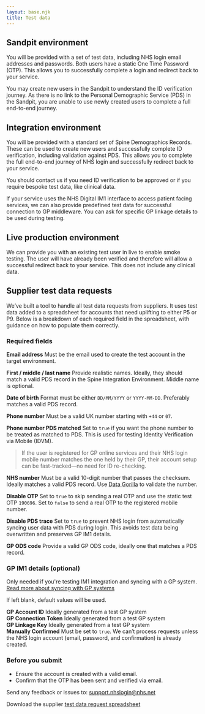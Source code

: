 ```yaml
---
layout: base.njk
title: Test data
---
```


## Sandpit environment

You will be provided with a set of test data, including NHS login email addresses and passwords. Both users have a static One Time Password (OTP). This allows you to successfully complete a login and redirect back to your service.

You may create new users in the Sandpit to understand the ID verification journey. As there is no link to the Personal Demographic Service (PDS) in the Sandpit, you are unable to use newly created users to complete a full end-to-end journey.

## Integration environment

You will be provided with a standard set of Spine Demographics Records. These can be used to create new users and successfully complete ID verification, including validation against PDS. This allows you to complete the full end-to-end journey of NHS login and successfully redirect back to your service. 

You should contact us if you need ID verification to be approved or if you require bespoke test data, like clinical data.

If your service uses the NHS Digital IM1 interface to access patient facing services, we can also provide predefined test data for successful connection to GP middleware. You can ask for specific GP linkage details to be used during testing.

## Live production environment

We can provide you with an existing test user in live to enable smoke testing. The user will have already been verified and therefore will allow a successful redirect back to your service. This does not include any clinical data.

## Supplier test data requests 

We’ve built a tool to handle all test data requests from suppliers. It uses test data added to a spreadsheet for accounts that need uplifting to either P5 or P9. Below is a breakdown of each required field in the spreadsheet, with guidance on how to populate them correctly.

### Required fields

**Email address** 
Must be the email used to create the test account in the target environment.

**First / middle / last name** 
Provide realistic names. Ideally, they should match a valid PDS record in the Spine Integration Environment.
Middle name is optional.

**Date of birth**
Format must be either `DD/MM/YYYY` or `YYYY-MM-DD`.
Preferably matches a valid PDS record.

**Phone number**
Must be a valid UK number starting with `+44` or `07`.

**Phone number PDS matched**
Set to `true` if you want the phone number to be treated as matched to PDS.
This is used for testing Identity Verification via Mobile (IDVM).

> If the user is registered for GP online services and their NHS login mobile number matches the one held by their GP, their account setup can be fast-tracked—no need for ID re-checking.

**NHS number**
Must be a valid 10-digit number that passes the checksum.
Ideally matches a valid PDS record.
Use [Data Gorilla](https://data-gorilla.uk/en/healthcare/nhs-number/) to validate the number.

**Disable OTP**
Set to `true` to skip sending a real OTP and use the static test OTP `190696`.
Set to `false` to send a real OTP to the registered mobile number.

**Disable PDS trace**
Set to `true` to prevent NHS login from automatically syncing user data with PDS during login.
This avoids test data being overwritten and preserves GP IM1 details.

**GP ODS code**
Provide a valid GP ODS code, ideally one that matches a PDS record.

### GP IM1 details (optional)

Only needed if you're testing IM1 integration and syncing with a GP system.  
[Read more about syncing with GP systems](https://nhsconnect.github.io/nhslogin/gp-credentials/)

If left blank, default values will be used.

**GP Account ID** Ideally generated from a test GP system  
**GP Connection Token** Ideally generated from a test GP system  
**GP Linkage Key** Ideally generated from a test GP system  
**Manually Confirmed** Must be set to `true`. We can’t process requests unless the NHS login account (email, password, and confirmation) is already created.

### Before you submit

- Ensure the account is created with a valid email.
- Confirm that the OTP has been sent and verified via email.

Send any feedback or issues to: [support.nhslogin@nhs.net](mailto:support.nhslogin@nhs.net)

Download the supplier  [test data request spreadsheet]([mailto:support.nhslogin@nhs.net](https://github.com/nhsconnect/nhslogin/blob/main/Supplier-test-data-requests.xlsx?raw=true))

